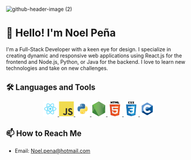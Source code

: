 ![github-header-image (2)](https://github.com/noel-pena/noel-pena/assets/127697218/bc46e674-6107-4044-a4e6-be6a35b0f2df)

# 👋 Hello! I'm Noel Peña

I'm a Full-Stack Developer with a keen eye for design. I specialize in creating dynamic and responsive web applications using React.js for the frontend and Node.js, Python, or Java for the backend. I love to learn new technologies and take on new challenges.

## 🛠️ Languages and Tools

<p align="center">
  <a href="https://reactjs.org/" target="_blank">
    <img src="https://raw.githubusercontent.com/github/explore/main/topics/react/react.png" alt="React" width="40" height="40"/>
  </a>
  <a href="https://developer.mozilla.org/en-US/docs/Web/JavaScript" target="_blank">
    <img src="https://raw.githubusercontent.com/github/explore/main/topics/javascript/javascript.png" alt="JavaScript" width="40" height="40"/>
  </a>
  <a href="https://www.python.org/" target="_blank">
    <img src="https://raw.githubusercontent.com/github/explore/main/topics/python/python.png" alt="Python" width="40" height="40"/>
  </a>
  <a href="https://nodejs.org/" target="_blank">
    <img src="https://raw.githubusercontent.com/github/explore/main/topics/nodejs/nodejs.png" alt="Node.js" width="40" height="40"/>
  </a>
  <a href="https://developer.mozilla.org/en-US/docs/Web/HTML" target="_blank">
    <img src="https://raw.githubusercontent.com/github/explore/main/topics/html/html.png" alt="HTML" width="40" height="40"/>
  </a>
  <a href="https://developer.mozilla.org/en-US/docs/Web/CSS" target="_blank">
    <img src="https://raw.githubusercontent.com/github/explore/main/topics/css/css.png" alt="CSS" width="40" height="40"/>
  </a>
  <a href="https://en.wikipedia.org/wiki/C_(programming_language)" target="_blank">
    <img src="https://raw.githubusercontent.com/github/explore/main/topics/c/c.png" alt="C" width="40" height="40"/>
  </a>
</p>

## 📫 How to Reach Me

- Email: [Noel.pena@hotmail.com](mailto:Noel.pena@hotmail.com)
